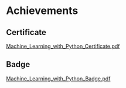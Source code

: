 

# Achievements
## Certificate
[Machine_Learning_with_Python_Certificate.pdf](https://prod-files-secure.s3.us-west-2.amazonaws.com/03e82b26-cccb-4906-bb56-adabcbdc0655/0f35a87e-0c16-48ac-af62-4e4cc34c6a19/Machine_Learning_with_Python_Certificate.pdf?X-Amz-Algorithm=AWS4-HMAC-SHA256&X-Amz-Content-Sha256=UNSIGNED-PAYLOAD&X-Amz-Credential=ASIAZI2LB466TWKGQZM6%2F20250204%2Fus-west-2%2Fs3%2Faws4_request&X-Amz-Date=20250204T191126Z&X-Amz-Expires=3600&X-Amz-Security-Token=IQoJb3JpZ2luX2VjEBsaCXVzLXdlc3QtMiJHMEUCIGHryqRbD8S4z8Hj4G2agDl8NCWBp%2Foc4i0rZeRGZousAiEAzuZyjrP%2Fu6s5VPh0Ekpx5kZcIGH739yKmTwVvON5wPMq%2FwMINBAAGgw2Mzc0MjMxODM4MDUiDM9swFQGLyJPBpvYHCrcA78rjobNMz%2BSf5T5ccqGcODl6cKV7url1ySKow2skkQvDfLpA2fkpHKhkL%2Fht9TQdNwzr9qnZyPtPwNLdk7BeYQS0%2FLV6iiXryvF5jJuNP3g%2BQ%2B%2Fji97dI2YXOIXd60DG0UzgPTenyo7x%2BlUGYEXCbQ3D%2B3N2B4sGjvfx5d1%2Bkf7oNjC8clrx8Br1iAF15nKLTXAhTta6Cpk9pHCSFe1DQY2CcLwkYIpF%2BuveiVmi30LAmA%2FcEDNeXLuaNRvyLLvBlTvkGaDcrO3JEvw6J%2FS5Sh503iyWB008TnmpjC43zMWpWZJMc5u9xM6iiPU%2FgxqkLiWmR%2BpGisegQNOg35%2FJhMnp9N1B%2FqOiLKaZcAChQ%2FAW7d82I%2FlfVsPafb6l8HKSCL0JSr8I6GUFGAjYKmbQMGJSW2zG4fkGX6fnay9FSWb39CICTI912wUFKzIQNdEPVtuAvZCVsB9yDIyJ3XEZtRUkQVsyYUao0yrfwHkWx3Opq2KlNXhd69X0IUJCnApGRCLMpm1GWQc4SiKBbSQ7hsuwWV2u3blSZVf40IuZATaSzH6Vl33RMmkNwpK%2Bta1giuhhbD3Iz9F6jDhS8I3wX4luB9iluY74iEmi83YiWF4YNsucWnQAP%2FkABwmMM29ib0GOqUBrHssdy%2FRJYne76Yg9c3wkRNHB5r0NNwCm3Pe1ELE5gnCTHBtJd6CfrTY4CYNjB9jJr632z2Zs9l5K0CS0O8rkKOX%2B4bs0jhxbqguc0WbO%2FqIbzEKsszScPzEothqjT6wwNNcyuDzruQZCmNAP0oNZ%2B9JvN9dfZa1EaO0BhBv03O2MVE7XMxhwjyAi7bXv%2Bw5RWZ8%2FnGr%2FV%2BmN9BOVA6yEE9DghjH&X-Amz-Signature=d8dc038cdbea81c438f2cbedaf2704a4442e5932a57193137c705262f99b99fc&X-Amz-SignedHeaders=host&x-id=GetObject)
## Badge
[Machine_Learning_with_Python_Badge.pdf](https://prod-files-secure.s3.us-west-2.amazonaws.com/03e82b26-cccb-4906-bb56-adabcbdc0655/ff622a22-73d6-44e3-9c7b-e89a8e61b7aa/Machine_Learning_with_Python_Badge.pdf?X-Amz-Algorithm=AWS4-HMAC-SHA256&X-Amz-Content-Sha256=UNSIGNED-PAYLOAD&X-Amz-Credential=ASIAZI2LB466TWKGQZM6%2F20250204%2Fus-west-2%2Fs3%2Faws4_request&X-Amz-Date=20250204T191126Z&X-Amz-Expires=3600&X-Amz-Security-Token=IQoJb3JpZ2luX2VjEBsaCXVzLXdlc3QtMiJHMEUCIGHryqRbD8S4z8Hj4G2agDl8NCWBp%2Foc4i0rZeRGZousAiEAzuZyjrP%2Fu6s5VPh0Ekpx5kZcIGH739yKmTwVvON5wPMq%2FwMINBAAGgw2Mzc0MjMxODM4MDUiDM9swFQGLyJPBpvYHCrcA78rjobNMz%2BSf5T5ccqGcODl6cKV7url1ySKow2skkQvDfLpA2fkpHKhkL%2Fht9TQdNwzr9qnZyPtPwNLdk7BeYQS0%2FLV6iiXryvF5jJuNP3g%2BQ%2B%2Fji97dI2YXOIXd60DG0UzgPTenyo7x%2BlUGYEXCbQ3D%2B3N2B4sGjvfx5d1%2Bkf7oNjC8clrx8Br1iAF15nKLTXAhTta6Cpk9pHCSFe1DQY2CcLwkYIpF%2BuveiVmi30LAmA%2FcEDNeXLuaNRvyLLvBlTvkGaDcrO3JEvw6J%2FS5Sh503iyWB008TnmpjC43zMWpWZJMc5u9xM6iiPU%2FgxqkLiWmR%2BpGisegQNOg35%2FJhMnp9N1B%2FqOiLKaZcAChQ%2FAW7d82I%2FlfVsPafb6l8HKSCL0JSr8I6GUFGAjYKmbQMGJSW2zG4fkGX6fnay9FSWb39CICTI912wUFKzIQNdEPVtuAvZCVsB9yDIyJ3XEZtRUkQVsyYUao0yrfwHkWx3Opq2KlNXhd69X0IUJCnApGRCLMpm1GWQc4SiKBbSQ7hsuwWV2u3blSZVf40IuZATaSzH6Vl33RMmkNwpK%2Bta1giuhhbD3Iz9F6jDhS8I3wX4luB9iluY74iEmi83YiWF4YNsucWnQAP%2FkABwmMM29ib0GOqUBrHssdy%2FRJYne76Yg9c3wkRNHB5r0NNwCm3Pe1ELE5gnCTHBtJd6CfrTY4CYNjB9jJr632z2Zs9l5K0CS0O8rkKOX%2B4bs0jhxbqguc0WbO%2FqIbzEKsszScPzEothqjT6wwNNcyuDzruQZCmNAP0oNZ%2B9JvN9dfZa1EaO0BhBv03O2MVE7XMxhwjyAi7bXv%2Bw5RWZ8%2FnGr%2FV%2BmN9BOVA6yEE9DghjH&X-Amz-Signature=ee0e20fe36fb6f74aae0872c9ad77e9c64440e82803c1c0636e357e35c02c50e&X-Amz-SignedHeaders=host&x-id=GetObject)